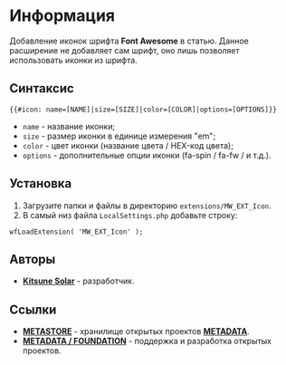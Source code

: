 # Информация

Добавление иконок шрифта **Font Awesome** в статью. Данное расширение не добавляет сам шрифт, оно лишь позволяет использовать иконки из шрифта.

## Синтаксис

```
{{#icon: name=[NAME]|size=[SIZE]|color=[COLOR]|options=[OPTIONS]}}
```

- `name` - название иконки;
- `size` - размер иконки в единице измерения "em";
- `color` - цвет иконки (название цвета / HEX-код цвета);
- `options` - дополнительные опции иконки (fa-spin / fa-fw / и т.д.).

## Установка

1. Загрузите папки и файлы в директорию `extensions/MW_EXT_Icon`.
2. В самый низ файла `LocalSettings.php` добавьте строку:

```
wfLoadExtension( 'MW_EXT_Icon' );
```

## Авторы

- [**Kitsune Solar**](https://kitsune.solar/) - разработчик.

## Ссылки

- [**METASTORE**](https://metastore.pro/) - хранилище открытых проектов [**METADATA**](https://metadata.foundation/).
- [**METADATA / FOUNDATION**](https://metadata.foundation/) - поддержка и разработка открытых проектов.
